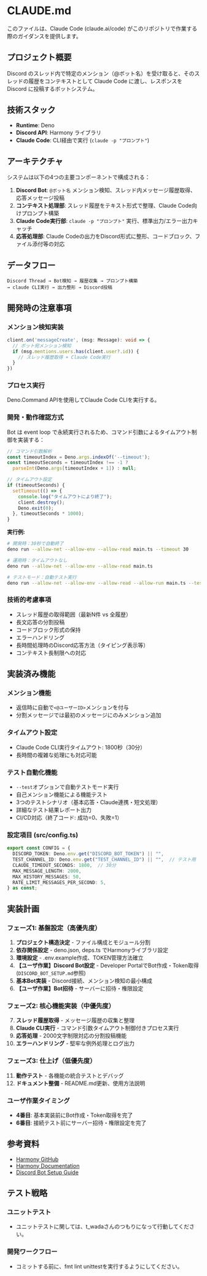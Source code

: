 # CLAUDE.md

このファイルは、Claude Code (claude.ai/code) がこのリポジトリで作業する際のガイダンスを提供します。

## プロジェクト概要

Discord のスレッド内で特定のメンション（@ボット名）を受け取ると、そのスレッドの履歴をコンテキストとして Claude Code に渡し、レスポンスを Discord に投稿するボットシステム。

## 技術スタック

- **Runtime**: Deno
- **Discord API**: Harmony ライブラリ
- **Claude Code**: CLI経由で実行 (`claude -p "プロンプト"`)

## アーキテクチャ

システムは以下の4つの主要コンポーネントで構成される：

1. **Discord Bot**: `@ボット名` メンション検知、スレッド内メッセージ履歴取得、応答メッセージ投稿
2. **コンテキスト処理部**: スレッド履歴をテキスト形式で整理、Claude Code向けプロンプト構築
3. **Claude Code実行部**: `claude -p "プロンプト"` 実行、標準出力/エラー出力キャッチ
4. **応答処理部**: Claude Codeの出力をDiscord形式に整形、コードブロック、ファイル添付等の対応

## データフロー

```
Discord Thread → Bot検知 → 履歴収集 → プロンプト構築 
→ claude CLI実行 → 出力整形 → Discord投稿
```

## 開発時の注意事項

### メンション検知実装
```typescript
client.on('messageCreate', (msg: Message): void => {
  // ボット宛メンション検知
  if (msg.mentions.users.has(client.user?.id)) {
    // スレッド履歴取得 + Claude Code実行
  }
})
```

### プロセス実行
Deno.Command APIを使用してClaude Code CLIを実行する。

### 開発・動作確認方式
Bot は event loop で永続実行されるため、コマンド引数によるタイムアウト制御を実装する：

```typescript
// コマンド引数解析
const timeoutIndex = Deno.args.indexOf('--timeout');
const timeoutSeconds = timeoutIndex !== -1 ? 
  parseInt(Deno.args[timeoutIndex + 1]) : null;

// タイムアウト設定
if (timeoutSeconds) {
  setTimeout(() => {
    console.log("タイムアウトにより終了");
    client.destroy();
    Deno.exit(0);
  }, timeoutSeconds * 1000);
}
```

**実行例:**
```bash
# 開発時：30秒で自動終了
deno run --allow-net --allow-env --allow-read main.ts --timeout 30

# 運用時：タイムアウトなし
deno run --allow-net --allow-env --allow-read main.ts

# テストモード：自動テスト実行
deno run --allow-net --allow-env --allow-read --allow-run main.ts --test --timeout 90
```

### 技術的考慮事項
- スレッド履歴の取得範囲（最新N件 vs 全履歴）
- 長文応答の分割投稿
- コードブロック形式の保持
- エラーハンドリング
- 長時間処理時のDiscord応答方法（タイピング表示等）
- コンテキスト長制限への対応

## 実装済み機能

### メンション機能
- 返信時に自動で`<@ユーザーID>`メンションを付与
- 分割メッセージでは最初のメッセージにのみメンション追加

### タイムアウト設定
- Claude Code CLI実行タイムアウト: 1800秒（30分）
- 長時間の複雑な処理にも対応可能

### テスト自動化機能
- `--test`オプションで自動テストモード実行
- 自己メンション機能による機能テスト
- 3つのテストシナリオ（基本応答・Claude連携・短文処理）
- 詳細なテスト結果レポート出力
- CI/CD対応（終了コード: 成功=0、失敗=1）

### 設定項目 (src/config.ts)
```typescript
export const CONFIG = {
  DISCORD_TOKEN: Deno.env.get("DISCORD_BOT_TOKEN") || "",
  TEST_CHANNEL_ID: Deno.env.get("TEST_CHANNEL_ID") || "",  // テスト用
  CLAUDE_TIMEOUT_SECONDS: 1800,  // 30分
  MAX_MESSAGE_LENGTH: 2000,
  MAX_HISTORY_MESSAGES: 50,
  RATE_LIMIT_MESSAGES_PER_SECOND: 5,
} as const;
```

## 実装計画

### フェーズ1: 基盤設定（高優先度）
1. **プロジェクト構造決定** - ファイル構成とモジュール分割
2. **依存関係設定** - deno.json, deps.ts でHarmonyライブラリ設定  
3. **環境設定** - .env.example作成、TOKEN管理方法確立
4. **【ユーザ作業】Discord Bot設定** - Developer PortalでBot作成・Token取得 (`DISCORD_BOT_SETUP.md`参照)
5. **基本Bot実装** - Discord接続、メンション検知の最小構成
6. **【ユーザ作業】Bot招待** - サーバーに招待・権限設定

### フェーズ2: 核心機能実装（中優先度）
7. **スレッド履歴取得** - メッセージ履歴の収集と整理
8. **Claude CLI実行** - コマンド引数タイムアウト制御付きプロセス実行
9. **応答処理** - 2000文字制限対応の分割投稿機能
10. **エラーハンドリング** - 堅牢な例外処理とログ出力

### フェーズ3: 仕上げ（低優先度）  
11. **動作テスト** - 各機能の統合テストとデバッグ
12. **ドキュメント整備** - README.md更新、使用方法説明

### ユーザ作業タイミング
- **4番目**: 基本実装前にBot作成・Token取得を完了
- **6番目**: 接続テスト前にサーバー招待・権限設定を完了

## 参考資料
- [Harmony GitHub](https://github.com/harmonyland/harmony)
- [Harmony Documentation](https://harmony.mod.land/)
- [Discord Bot Setup Guide](./DISCORD_BOT_SETUP.md)

## テスト戦略

### ユニットテスト
- ユニットテストに関しては、t_wadaさんのつもりになって行動してください。

### 開発ワークフロー
- コミットする前に、fmt lint unittestを実行するようにしてください。